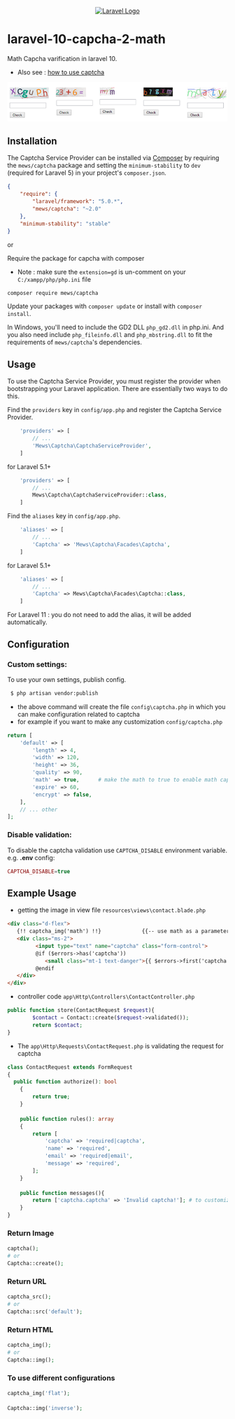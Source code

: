 <p align="center"><a href="https://laravel.com" target="_blank"><img src="https://raw.githubusercontent.com/laravel/art/master/logo-lockup/5%20SVG/2%20CMYK/1%20Full%20Color/laravel-logolockup-cmyk-red.svg" width="400" alt="Laravel Logo"></a></p>

# laravel-10-capcha-2-math

Math Capcha varification in laravel 10. 
- Also see : [how to use captcha](https://github.com/suraj-repositories/laravel-10-capcha-1-string)

<img src="./screenshots/captchas.png" alt="Captcha image">
  
## Installation

The Captcha Service Provider can be installed via [Composer](http://getcomposer.org) by requiring the
`mews/captcha` package and setting the `minimum-stability` to `dev` (required for Laravel 5) in your
project's `composer.json`.

```json
{
    "require": {
        "laravel/framework": "5.0.*",
        "mews/captcha": "~2.0"
    },
    "minimum-stability": "stable"
}
```

or

Require the package for capcha with composer
   - Note : make sure the `extension=gd` is un-comment on your `C:/xampp/php/php.ini` file  
```sh
composer require mews/captcha
```

Update your packages with ```composer update``` or install with ```composer install```.

In Windows, you'll need to include the GD2 DLL `php_gd2.dll` in php.ini. And you also need include `php_fileinfo.dll` and `php_mbstring.dll` to fit the requirements of `mews/captcha`'s dependencies.


## Usage

To use the Captcha Service Provider, you must register the provider when bootstrapping your Laravel application. There are
essentially two ways to do this.

Find the `providers` key in `config/app.php` and register the Captcha Service Provider.

```php
    'providers' => [
        // ...
        'Mews\Captcha\CaptchaServiceProvider',
    ]
```
for Laravel 5.1+
```php
    'providers' => [
        // ...
        Mews\Captcha\CaptchaServiceProvider::class,
    ]
```

Find the `aliases` key in `config/app.php`.

```php
    'aliases' => [
        // ...
        'Captcha' => 'Mews\Captcha\Facades\Captcha',
    ]
```
for Laravel 5.1+
```php
    'aliases' => [
        // ...
        'Captcha' => Mews\Captcha\Facades\Captcha::class,
    ]
```

For Laravel 11 : you do not need to add the alias, it will be added automatically.

## Configuration
### Custom settings:
To use your own settings, publish config.

```sh
 $ php artisan vendor:publish
```
- the above command will create the file `config\captcha.php` in which you can make configuration related to captcha
- for example if you want to make any customization
`config/captcha.php`

```php
return [
    'default' => [
        'length' => 4,
        'width' => 120,
        'height' => 36,
        'quality' => 90,
        'math' => true,      # make the math to true to enable math captcha
        'expire' => 60,
        'encrypt' => false,
    ],
    // ... other
];
```
### Disable validation:
To disable the captcha validation use `CAPTCHA_DISABLE` environment variable. e.g. **.env** config:

```php
CAPTCHA_DISABLE=true
```


## Example Usage
- getting the image in view file `resources\views\contact.blade.php`
```html
<div class="d-flex">
   {!! captcha_img('math') !!}             {{-- use math as a parameter captcha for image function --}}
   <div class="ms-2">
         <input type="text" name="captcha" class="form-control">
         @if ($errors->has('captcha'))
            <small class="mt-1 text-danger">{{ $errors->first('captcha') }}</small>
         @endif
   </div>
</div>
```
- controller code `app\Http\Controllers\ContactController.php`
```php
public function store(ContactRequest $request){
        $contact = Contact::create($request->validated());
        return $contact;
}
```

- The `app\Http\Requests\ContactRequest.php` is validating the request for captcha
```php
class ContactRequest extends FormRequest
{
  public function authorize(): bool
    {
        return true;
    }

    public function rules(): array
    {
        return [
            'captcha' => 'required|captcha',
            'name' => 'required',
            'email' => 'required|email',
            'message' => 'required',
        ];
    }

    public function messages(){
        return ['captcha.captcha' => 'Invalid captcha!']; # to customize the validation message
    }
}
```


### Return Image
```php
captcha();
# or
Captcha::create();
```


### Return URL
```php
captcha_src();
# or
Captcha::src('default');
```

### Return HTML
```php
captcha_img();
# or
Captcha::img();
```

### To use different configurations
```php
captcha_img('flat');

Captcha::img('inverse');
```


